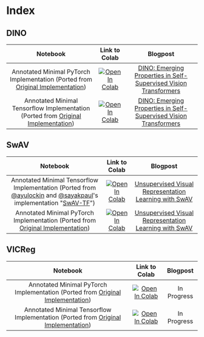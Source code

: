 # Index

## DINO

|                                                           Notebook                                                            |                                                                                                 Link to Colab                                                                                                 |                                                                                                   Blogpost                                                                                                   |
| :---------------------------------------------------------------------------------------------------------------------------: | :-----------------------------------------------------------------------------------------------------------------------------------------------------------------------------------------------------------: | :----------------------------------------------------------------------------------------------------------------------------------------------------------------------------------------------------------: |
|  Annotated Minimal PyTorch Implementation (Ported from [Original Implementation](https://github.com/facebookresearch/dino))   |  [![Open In Colab](https://colab.research.google.com/assets/colab-badge.svg)](https://colab.research.google.com/github/SauravMaheshkar/Self-Supervised-Learning/blob/main/examples/DINO/PyTorch_DINO.ipynb)   | [DINO: Emerging Properties in Self-Supervised Vision Transformers](https://wandb.ai/self-supervised-learning/dino/reports/DINO-Emerging-Properties-in-Self-Supervised-Vision-Transformers--VmlldzoxMzM2MTAz) |
| Annotated Minimal Tensorflow Implementation (Ported from [Original Implementation](https://github.com/facebookresearch/dino)) | [![Open In Colab](https://colab.research.google.com/assets/colab-badge.svg)](https://colab.research.google.com/github/SauravMaheshkar/Self-Supervised-Learning/blob/main/examples/DINO/Tensorflow_DINO.ipynb) | [DINO: Emerging Properties in Self-Supervised Vision Transformers](https://wandb.ai/self-supervised-learning/dino/reports/DINO-Emerging-Properties-in-Self-Supervised-Vision-Transformers--VmlldzoxMzM2MTAz) |

## SwAV

|                                                                                                        Notebook                                                                                                        |                                                                                                 Link to Colab                                                                                                 |                                                                                   Blogpost                                                                                   |
| :--------------------------------------------------------------------------------------------------------------------------------------------------------------------------------------------------------------------: | :-----------------------------------------------------------------------------------------------------------------------------------------------------------------------------------------------------------: | :--------------------------------------------------------------------------------------------------------------------------------------------------------------------------: |
| Annotated Minimal Tensorflow Implementation (Ported from [@ayulockin](https://github.com/ayulockin) and [@sayakpaul](https://github.com/sayakpaul)'s implementation "[SwAV-TF](https://github.com/ayulockin/SwAV-TF)") | [![Open In Colab](https://colab.research.google.com/assets/colab-badge.svg)](https://colab.research.google.com/github/SauravMaheshkar/Self-Supervised-Learning/blob/main/examples/SwAV/Tensorflow_SwAV.ipynb) | [Unsupervised Visual Representation Learning with SwAV](https://app.wandb.ai/authors/swav-tf/reports/Unsupervised-visual-representation-learning-with-SwAV--VmlldzoyMjg3Mzg) |
|                                               Annotated Minimal PyTorch Implementation (Ported from [Original Implementation](https://github.com/facebookresearch/swav))                                               |  [![Open In Colab](https://colab.research.google.com/assets/colab-badge.svg)](https://colab.research.google.com/github/SauravMaheshkar/Self-Supervised-Learning/blob/main/examples/SwAV/PyTorch_SwAV.ipynb)   | [Unsupervised Visual Representation Learning with SwAV](https://app.wandb.ai/authors/swav-tf/reports/Unsupervised-visual-representation-learning-with-SwAV--VmlldzoyMjg3Mzg) |

## VICReg

|                                                            Notebook                                                             |                                                                                                   Link to Colab                                                                                                   |  Blogpost   |
| :-----------------------------------------------------------------------------------------------------------------------------: | :---------------------------------------------------------------------------------------------------------------------------------------------------------------------------------------------------------------: | :---------: |
|  Annotated Minimal PyTorch Implementation (Ported from [Original Implementation](https://github.com/facebookresearch/vicreg))   |  [![Open In Colab](https://colab.research.google.com/assets/colab-badge.svg)](https://colab.research.google.com/github/SauravMaheshkar/Self-Supervised-Learning/blob/main/examples/VICReg/PyTorch_VICReg.ipynb)   | In Progress |
| Annotated Minimal Tensorflow Implementation (Ported from [Original Implementation](https://github.com/facebookresearch/vicreg)) | [![Open In Colab](https://colab.research.google.com/assets/colab-badge.svg)](https://colab.research.google.com/github/SauravMaheshkar/Self-Supervised-Learning/blob/main/examples/VICReg/Tensorflow_VICReg.ipynb) | In Progress |
